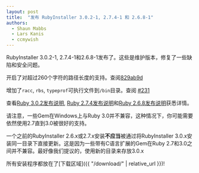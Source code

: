 ```yaml
---
layout: post
title:  "发布 RubyInstaller 3.0.2-1, 2.7.4-1 和 2.6.8-1"
authors:
  - Shaun Mabbs
  - Lars Kanis
  - ccmywish
---
```


RubyInstaller 3.0.2-1, 2.7.4-1和2.6.8-1发布了。这些是维护版本，修复了一些缺陷和安全问题。

开启了对超过260个字符的路径长度的支持。查阅[829ab9d](https://github.com/oneclick/rubyinstaller2/commit/829ab9d9798d180655b6b336797b1087bfa82f5c)

增加了`racc`, `rbs`, `typeprof`可执行文件到`/bin`目录。查阅 [#231](https://github.com/oneclick/rubyinstaller2/issues/231)


查看[Ruby 3.0.2发布说明](https://www.ruby-lang.org/en/news/2021/07/07/ruby-3-0-2-released/), [Ruby 2.7.4发布说明](https://www.ruby-lang.org/en/news/2021/07/07/ruby-2-7-4-released/)和[Ruby 2.6.8发布说明](https://www.ruby-lang.org/en/news/2021/07/07/ruby-2-6-8-released/)获悉详情。

请注意，一些Gem在Windows上与Ruby 3.0并不兼容，这种情况下，你可能需要依然使用2.7直到3.0被很好的支持。

一个之前的RubyInstaller 2.6.x或2.7.x安装<b>不应当</b>被通过将RubyInstaller 3.0.x安装同一目录下直接更新。这是因为一些带有C语言扩展的Gem在Ruby 2.7和3.0之间并不兼容。最好像我们提议的，使用新的目录来存放3.0.x

所有安装程序都放在了[下载区域]({{ "/download/" | relative_url }})!
